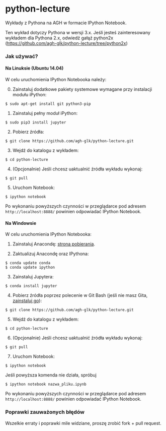 python-lecture
==============

Wykłady z Pythona na AGH w formacie IPython Notebook.

Ten wykład dotyczy Pythona w wersji 3.x.
Jeśli jesteś zainteresowany wykładem dla Pythona 2.x, odwiedź gałąź python2x (https://github.com/agh-glk/python-lecture/tree/python2x)

### Jak używać?

#### Na Linuksie (Ubuntu 14.04)

W celu uruchomienia IPython Notebooka należy:

0. Zainstaluj dodatkowe pakiety systemowe wymagane przy instalacji modułu iPython:
  
  ```
  $ sudo apt-get install git python3-pip
  ```

1. Zainstaluj pełny moduł iPython:

  ```
  $ sudo pip3 install jupyter
  ```

2. Pobierz źródła:

  ```
  $ git clone https://github.com/agh-glk/python-lecture.git
  ```
  
3. Wejdź do katalogu z wykładem:

  ```
  $ cd python-lecture
  ```

4. (Opcjonalnie) Jeśli chcesz uaktualnić źródła wykładu wykonaj:

  ```
  $ git pull
  ```

5. Uruchom Notebook:

  ```
  $ ipython notebook
  ```
  
Po wykonaniu powyższych czynności w przeglądarce pod adresem `http://localhost:8888/` powinien odpowiadać IPython Notebook.


#### Na Windowsie

W celu uruchomienia IPython Notebooka:

1. Zainstaluj Anacondę: [strona pobierania](http://continuum.io/downloads).

2. Zaktualizuj Anacondę oraz IPythona:

  ```
  $ conda update conda
  $ conda update ipython
  ```

3. Zainstaluj Jupytera:

  ```
  $ conda install jupyter
  ```

4. Pobierz źródła poprzez polecenie w Git Bash (jeśli nie masz Gita, [zainstaluj go](http://git-scm.com/download/win)):

  ```
  $ git clone https://github.com/agh-glk/python-lecture.git
  ```
5. Wejdź do katalogu z wykładem:

  ```
  $ cd python-lecture
  ```

6. (Opcjonalnie) Jeśli chcesz uaktualnić źródła wykładu wykonaj:

  ```
  $ git pull
  ```

7. Uruchom Notebook:

  ```
  $ ipython notebook
  ```

Jeśli powyższa komenda nie działa, spróbuj

  ```
  $ ipython notebook nazwa_pliku.ipynb
  ```

Po wykonaniu powyższych czynności w przeglądarce pod adresem `http://localhost:8888/` powinien odpowiadać IPython Notebook.



### Poprawki zauważonych błędów

Wszelkie erraty i poprawki mile widziane, proszę zrobić fork + pull request. 
